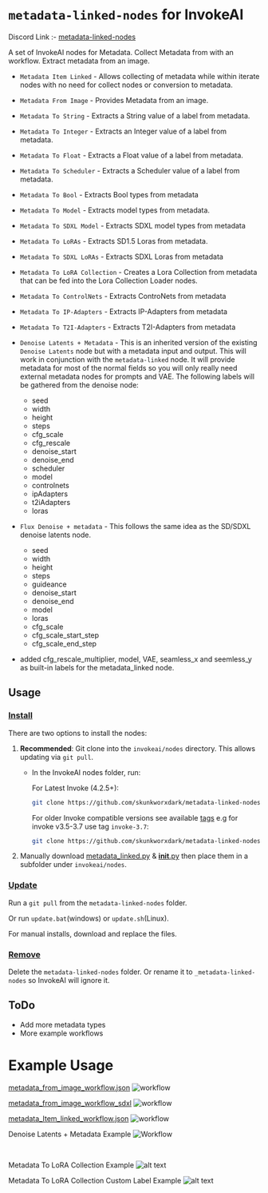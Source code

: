 # `metadata-linked-nodes` for InvokeAI
Discord Link :- [metadata-linked-nodes](https://discord.com/channels/1020123559063990373/1187455869055664209)

A set of InvokeAI nodes for Metadata. Collect Metadata from with an workflow. Extract metadata from an image.

- `Metadata Item Linked` - Allows collecting of metadata while within iterate nodes with no need for collect nodes or conversion to metadata.
- `Metadata From Image` - Provides Metadata from an image.
- `Metadata To String` - Extracts a String value of a label from metadata.
- `Metadata To Integer` - Extracts an Integer value of a label from metadata.
- `Metadata To Float` - Extracts a Float value of a label from metadata.
- `Metadata To Scheduler` - Extracts a Scheduler value of a label from metadata.
- `Metadata To Bool` - Extracts Bool types from metadata
- `Metadata To Model` - Extracts model types from metadata. 
- `Metadata To SDXL Model` - Extracts SDXL model types from metadata
- `Metadata To LoRAs` - Extracts SD1.5 Loras from metadata. 
- `Metadata To SDXL LoRAs` - Extracts SDXL Loras from metadata
- `Metadata To LoRA Collection` - Creates a Lora Collection from metadata that can be fed into the Lora Collection Loader nodes.
- `Metadata To ControlNets` - Extracts ControNets from metadata
- `Metadata To IP-Adapters` - Extracts IP-Adapters from metadata
- `Metadata To T2I-Adapters` - Extracts T2I-Adapters from metadata
- `Denoise Latents + Metadata` - This is an inherited version of the existing `Denoise Latents` node but with a metadata input and output. This will work in conjunction with the `metadata-linked` node.  It will provide metadata for most of the normal fields so you will only really need external metadata nodes for prompts and VAE. The following labels will be gathered from the denoise node:
  - seed
  - width
  - height
  - steps
  - cfg_scale
  - cfg_rescale
  - denoise_start
  - denoise_end
  - scheduler
  - model
  - controlnets
  - ipAdapters
  - t2iAdapters
  - loras
- `Flux Denoise + metadata` - This follows the same idea as the SD/SDXL denoise latents node. 
  - seed
  - width
  - height
  - steps
  - guideance
  - denoise_start
  - denoise_end
  - model
  - loras
  - cfg_scale
  - cfg_scale_start_step
  - cfg_scale_end_step

- added cfg_rescale_multiplier, model, VAE, seamless_x and seemless_y as built-in labels for the metadata_linked node.

## Usage
### <ins>Install</ins><BR>
There are two options to install the nodes:

1. **Recommended**: Git clone into the `invokeai/nodes` directory. This allows updating via `git pull`.

    - In the InvokeAI nodes folder, run:

      For Latest Invoke (4.2.5+):
      ```bash
      git clone https://github.com/skunkworxdark/metadata-linked-nodes.git
      ```
      For older Invoke compatible versions see available [tags](https://github.com/skunkworxdark/metadata-linked-nodes/tags)
      e.g for invoke v3.5-3.7 use tag `invoke-3.7`:
      ```bash
      git clone https://github.com/skunkworxdark/metadata-linked-nodes/tree/invoke-3.7
      ```


2. Manually download [metadata_linked.py](metadata_linked.py) & [__init__.py](__init__.py) then place them in a subfolder under `invokeai/nodes`. 

### <ins>Update</ins><BR>
Run a `git pull` from the `metadata-linked-nodes` folder.

Or run `update.bat`(windows) or `update.sh`(Linux).

For manual installs, download and replace the files.

### <ins>Remove</ins><BR>
Delete the `metadata-linked-nodes` folder. Or rename it to `_metadata-linked-nodes` so InvokeAI will ignore it.

## ToDo
- Add more metadata types
- More example workflows
# Example Usage

[metadata_from_image_workflow.json](workflows/metadata_from_image_workflow.json)
![workflow](images/workflow-image_to_metadata.png)
<BR>

[metadata_from_image_workflow_sdxl](workflows/metadata_from_image_workflow_sdxl.json)
![workflow](images/workflow-image_to_metadata_sdxl.png)
<BR>

[metadata_Item_linked_workflow.json](workflows/metadata_Item_linked_workflow.json)
![workflow](images/workflow-metadata_linked.png)
<BR>

Denoise Latents + Metadata Example
![Workflow](images/workflow-denoise_latents_metadata.png)

<BR>

Metadata To LoRA Collection Example
![alt text](images/workflow-MetaToLoras.png)

Metadata To LoRA Collection Custom Label Example
![alt text](images/workflow-MetaToLoras2.png)